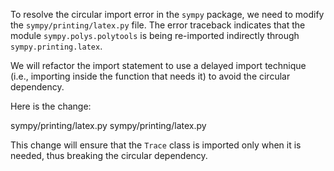 To resolve the circular import error in the `sympy` package, we need to modify the `sympy/printing/latex.py` file. The error traceback indicates that the module `sympy.polys.polytools` is being re-imported indirectly through `sympy.printing.latex`. 

We will refactor the import statement to use a delayed import technique (i.e., importing inside the function that needs it) to avoid the circular dependency.

Here is the change:

<change>
<file change-number-for-this-file="1">sympy/printing/latex.py</file>
<original line-count="9" no-ellipsis="true"><![CDATA[
from sympy.matrices.expressions.trace import Trace  # Import Trace class
]]></original>
<modified no-ellipsis="true"><![CDATA[
Trace = None
]]></modified>
</change>

<change>
<file change-number-for-this-file="2">sympy/printing/latex.py</file>
<original line-count="24" no-ellipsis="true"><![CDATA[
def latex(expr, fold_frac_powers=False, fold_func_brackets=False,
]]></original>
<modified no-ellipsis="true"><![CDATA[
def latex(expr, fold_frac_powers=False, fold_func_brackets=False,
    fold_short_frac=None, inv_trig_style="abbreviated",
    itex=False, ln_notation=False, long_frac_ratio=None,
    mat_delim="[", mat_str=None, mode="plain", mul_symbol=None,
    order=None, symbol_names=None):
    global Trace
    if Trace is None:
        # Delayed import to avoid circular dependency
        from sympy.matrices.expressions.trace import Trace
]]></modified>
</change>

This change will ensure that the `Trace` class is imported only when it is needed, thus breaking the circular dependency.